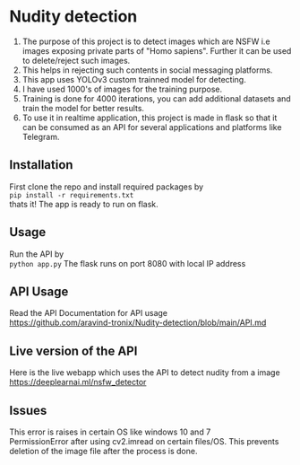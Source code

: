 # Nudity detection
 1. The purpose of this project is to detect images which are NSFW i.e images exposing private parts of "Homo sapiens". Further it can be used to delete/reject such images.  
 2. This helps in rejecting such contents in social messaging platforms.
 3. This app uses YOLOv3 custom trainned model for detecting.
 4. I have used 1000's of images for the training purpose.
 5. Training is done for 4000 iterations, you can add additional datasets and train the model for better results. 
 6. To use it in realtime application, this project is made in flask so that it can be consumed as an API for several applications and platforms like Telegram.  
 
 ## Installation
 First clone the repo and install required packages by  
 `pip install -r requirements.txt`  
 thats it! The app is ready to run on flask.
 
 ## Usage
 Run the API by  
 `python app.py`
 The flask runs on port 8080 with local IP address  
 
 ## API Usage
 Read the API Documentation for API usage  
 https://github.com/aravind-tronix/Nudity-detection/blob/main/API.md  
 
 ## Live version of the API
 Here is the live webapp which uses the API to detect nudity from a image  
 https://deeplearnai.ml/nsfw_detector

## Issues
This error is raises in certain OS like windows 10 and 7  
PermissionError after using cv2.imread on certain files/OS. This prevents deletion of the image file after the process is done. 
